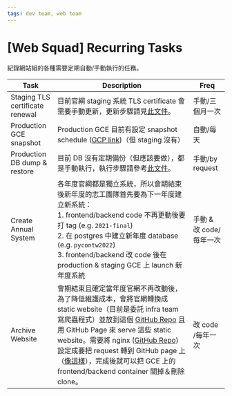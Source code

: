 ```yaml
---
tags: dev team, web team
---
```


# [Web Squad] Recurring Tasks

紀錄網站組的各種需要定期自動/手動執行的任務。

| Task                            | Description                                                                                                                                                                                                                                                                                                                                                                                                                                                                                                                                                               | Freq                    |
| ------------------------------- | ------------------------------------------------------------------------------------------------------------------------------------------------------------------------------------------------------------------------------------------------------------------------------------------------------------------------------------------------------------------------------------------------------------------------------------------------------------------------------------------------------------------------------------------------------------------------- | ----------------------- |
| Staging TLS certificate renewal | 目前官網 staging 系統 TLS certificate 會需要手動更新，更新步驟請見[此文件](https://hackmd.io/@pycontw/HkbqGD-EY)。                                                                                                                                                                                                                                                                                                                                                                                                                                                        | 手動/三個月一次         |
| Production GCE snapshot         | Production GCE 目前有設定 snapshot schedule ([GCP link](https://console.cloud.google.com/compute/snapshots?authuser=0&project=pycontw-225217&tab=schedules))（但 staging 沒有）                                                                                                                                                                                                                                                                                                                                                      | 自動/每天               |
| Production DB dump & restore    | 目前 DB 沒有定期備份（但應該要做），都是手動執行，執行步驟請參考[此文件](https://hackmd.io/@pycontw/Sku3ZOv_c)。                                                                                                                                                                                                                                                                                                                                                                                                                                                          | 手動/by request         |
| Create Annual System            | 各年度官網都是獨立系統，所以會期結束後新年度的志工團隊首先要為下一年度建立新系統： <br />1. frontend/backend code 不再更動後要打 tag (e.g. `2021-final`)<br />2. 在 postgres 中建立新年度 database (e.g. `pycontw2022`) <br />3. frontend/backend 改 code 後在 production & staging GCE 上 launch 新年度系統                                                                                                                                                                                                                                                              | 手動 & 改 code/每年一次 |
| Archive Website                 | 會期結束且確定當年度官網不再改動後，為了降低維護成本，會將官網轉換成 static website（目前是委託 infra team 寫爬蟲程式）並放到這個 [GitHub Repo](https://github.com/pycontw/pycon_archive_past_website) 且用 GitHub Page 來 serve 這些 static website。需要將 nginx ([GitHub Repo](https://github.com/pycontw/pycontw-nginx)) 設定成要把 request 轉到 GitHub page 上（[像這樣](https://github.com/pycontw/pycontw-nginx/blob/f540dd21e6bfa630e82c5ab3b29fd43bb1d29f94/conf/tw-pycon-org.conf#L86)），完成後就可以把 GCE 上的 frontend/backend container 關掉＆刪除 clone。 | 改 code /每年一次       |


